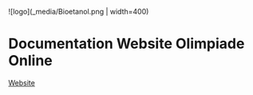 ![logo](\_media/Bioetanol.png | width=400)

# Documentation Website Olimpiade Online

[Website](https://olimpiade.leravio.com/)
